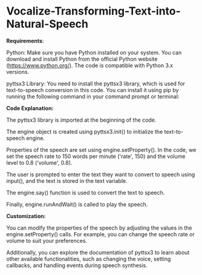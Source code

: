 # Vocalize-Transforming-Text-into-Natural-Speech

**Requirements**:

Python: Make sure you have Python installed on your system. You can download and install Python from the official Python website (https://www.python.org/). The code is compatible with Python 3.x versions.

pyttsx3 Library: You need to install the pyttsx3 library, which is used for text-to-speech conversion in this code. You can install it using pip by running the following command in your command prompt or terminal:


**Code Explanation:**

The pyttsx3 library is imported at the beginning of the code.

The engine object is created using pyttsx3.init() to initialize the text-to-speech engine.

Properties of the speech are set using engine.setProperty(). In the code, we set the speech rate to 150 words per minute ('rate', 150) and the volume level to 0.8 ('volume', 0.8).

The user is prompted to enter the text they want to convert to speech using input(), and the text is stored in the text variable.

The engine.say() function is used to convert the text to speech.

Finally, engine.runAndWait() is called to play the speech.

**Customization:**

You can modify the properties of the speech by adjusting the values in the engine.setProperty() calls. For example, you can change the speech rate or volume to suit your preferences.

Additionally, you can explore the documentation of pyttsx3 to learn about other available functionalities, such as changing the voice, setting callbacks, and handling events during speech synthesis.
